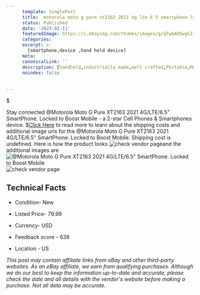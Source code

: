 ```yaml
---
      template: SinglePost
      title:  motorola moto g pure xt2163 2021 4g lte 6 5 smartphone locked to boost mobile
      status: Published
      date: '2023-02-11'
      featuredImage: https://i.ebayimg.com/thumbs/images/g/qTwAAOSwgS1jurOs/s-l225.jpg
      categories: 
      excerpt: >-
        [smartphone,device ,hand held device]
      meta:
      canonicalLink: ''
      description: [handheld,industrially made,well crafted,Portable,Mobile,Compact,Convenient,Lightweight,Maneuverable,Man-portable,Miniature,Carriable,Hand-held,Light,Holdable,Transportable,Mobile device,Pocket-sized,On-the-go,Wireless,Cordless,Compact size,Convenient size, smartphone,device ,hand held device]
      noindex: false
      
        
---
```

$

Stay connected @Motorola Moto G Pure XT2163 2021 4G/LTE/6.5" SmartPhone. Locked to Boost Mobile - a 2-star Cell Phones & Smartphones device.
$[Click Here](https://www.ebay.com/itm/125707643896?hash=item1d44c26bf8%3Ag%3AqTwAAOSwgS1jurOs&mkevt=1&mkcid=1&mkrid=711-53200-19255-0&campid=%253CePNCampaignId%253E&customid=%253CreferenceId%253E&toolid=10049) to read more to learn about the shipping costs and additional image urls for the @Motorola Moto G Pure XT2163 2021 4G/LTE/6.5" SmartPhone. Locked to Boost Mobile. Shipping cost is undefined. Here is how the product looks ![check vendor page](https://i.ebayimg.com/thumbs/images/g/qTwAAOSwgS1jurOs/s-l225.jpg)and the additional images are![@Motorola Moto G Pure XT2163 2021 4G/LTE/6.5" SmartPhone. Locked to Boost Mobile](https://i.ebayimg.com/images/g/qTwAAOSwgS1jurOs/s-l1600.jpg)![check vendor page]()



 ## Technical Facts 



     
      

 - Condition- New 


      

 - Listed Price- 79.99 


      

 - Currency- USD 


      

 - Feedback score - 638 


      

 - Location - US 


      
      

 *_This post may contain affiliate links from eBay and other third-party websites. As an eBay affiliate, we earn from qualifying purchases. Although we do our best to keep the information up-to-date and accurate, please check the date and all details with the vendor's website before making a purchase. Not all data may be accurate._*






